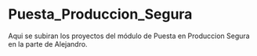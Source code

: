 # Puesta_Produccion_Segura

Aqui se subiran los proyectos del módulo de Puesta en Produccion Segura en la parte de Alejandro.